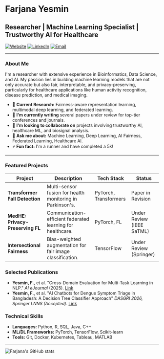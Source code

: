 # Farjana Yesmin

## Researcher | Machine Learning Specialist | Trustworthy AI for Healthcare

[![Website](https://img.shields.io/badge/Website-Portfolio-green)](https://farjana-yeamin.github.io)
[![LinkedIn](https://img.shields.io/badge/LinkedIn-Profile-blue)](https://www.linkedin.com/in/farjana-yeamin/)
[![Email](https://img.shields.io/badge/Email-Contact-red)](mailto:farjanayesmin76@gmail.com)

---

### About Me

I'm a researcher with extensive experience in Bioinformatics, Data Science, and AI. My passion lies in building machine learning models that are not only accurate but also fair, interpretable, and privacy-preserving, particularly for healthcare applications like human activity recognition, disease prediction, and medical imaging.

- 🔬 **Current Research:** Fairness-aware representation learning, multimodal deep learning, and federated learning.
- 📝 **I'm currently writing** several papers under review for top-tier conferences and journals.
- 🤝 **I'm looking to collaborate on** projects involving trustworthy AI, healthcare ML, and biosignal analysis.
- 💬 **Ask me about:** Machine Learning, Deep Learning, AI Fairness, Federated Learning, Healthcare AI.
- ⚡ **Fun fact:** I'm a runner and have completed a 5k!

---

### Featured Projects

| Project | Description | Tech Stack | Status |
|---------|-------------|------------|--------|
| **Transformer Fall Detection** | Multi-sensor fusion for health monitoring in Parkinson's. | PyTorch, Transformers | Paper in Revision |
| **MedHE: Privacy-Preserving FL** | Communication-efficient federated learning for healthcare. | PyTorch, FL | Under Review (IEEE SaTML) |
| **Intersectional Fairness** | Bias-weighted augmentation for fair image classification. | TensorFlow | Under Review (Springer) |

### Selected Publications

- **Yesmin, F.**, et al. "Cross-Domain Evaluation for Multi-Task Learning in NLP." _AI eJournal_ (2025). [Link](https://papers.ssrn.com/abstract=5018566)
- **Yesmin, F.**, et al. "AI Chatbots for Dengue Symptom Triage in Bangladesh: A Decision Tree Classifier Approach" _DASGRI 2026, Springer LNNS (Accepted)_. [Link]()

### Technical Skills

- **Languages:** Python, R, SQL, Java, C++
- **ML/DL Frameworks:** PyTorch, TensorFlow, Scikit-learn
- **Tools:** Git, Docker, Kubernetes, Tableau, MATLAB

---

![Farjana's GitHub stats](https://github-readme-stats.vercel.app/api?username=Farjana-Yesmin&show_icons=true&theme=radical)
